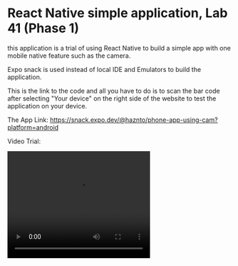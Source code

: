 # React Native simple application, Lab 41 (Phase 1)

this application is a trial of using React Native to build a simple app with one mobile native feature such as the camera.

Expo snack is used instead of local IDE and Emulators to build the application.

This is the link to the code and all you have to do is to scan the bar code after selecting "Your device" on the right side of the website to test the application on your device.

The App Link:
<https://snack.expo.dev/@haznto/phone-app-using-cam?platform=android>

Video Trial:

<video width="320" height="240" controls>
  <source src="./assets/video_2023-10-01_18-57-12.mp4" type="video/mp4">
  The video
</video>

